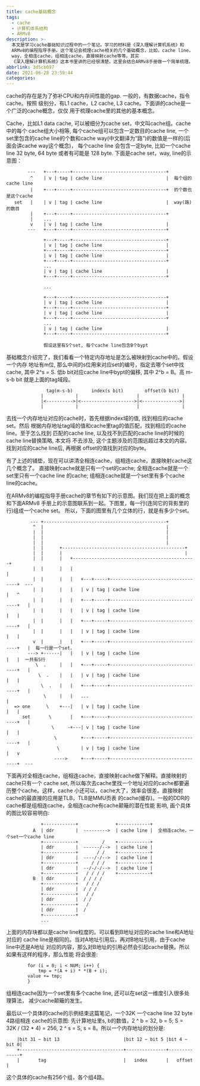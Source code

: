 ```yaml
---
title: cache基础概念
tags:
  - cache
  - 计算机体系结构
  - ARMv8
description: >-
  本文是学习cache基础知识过程中的一个笔记。学习的材料是《深入理解计算机系统》和
  ARMv8的编程指导手册。这个笔记会梳理cache相关的几个基础概念，比如，cache line， cache set，
  way，全相连cache，组相连cache，直接映射cache等等。其实
  《深入理解计算机系统》这本书里讲的已经很清楚。这里会结合ARMv8手册做一个简单梳理。
abbrlink: 3d5cb697
date: 2021-06-28 23:59:44
categories:
---
```


cache的存在是为了弥补CPU和内存间性能的gap. 一般的，有数据cache，指令cache。按照
级别分，有L1 cache，L2 cache, L3 cache。下面讲的cache是一个广泛的cache概念，仅仅
用于梳理cache里的其他的基本概念。

Cache，比如L1 data cache, 可以被细分为cache set，中文叫cache组。cache中的每个
cache组大小相等, 每个cache组可以包含一定数目的cache line, 一个set里包含的cache
line的个数和cache way(中文翻译为“路”)的数值是一样的(后面会讲cache way这个概念)，
每个cache line 会包含一定byte, 比如一个cache line 32 byte, 64 byte 或者有可能是
128 byte. 下面是cache set，way, line的示意图：
```
        ---   +---+-----+-----------------------------------+   
         ^    | v | tag | cache line                        |  每个组的cache line
         |    +---+-----+-----------------------------------+  的个数也是这个cache
   set   |    | v | tag | cache line                        |  way(路)的数目
         |    +---+-----+-----------------------------------+
         |    ...
         v    | v | tag | cache line                        |
        ---   +---+-----+-----------------------------------+

              +---+-----+-----------------------------------+
              | v | tag | cache line                        |
              +---+-----+-----------------------------------+
              | v | tag | cache line                        |
              +---+-----+-----------------------------------+
              ...
              | v | tag | cache line                        |
              +---+-----+-----------------------------------+

              ...     

              +---+-----+-----------------------------------+
              | v | tag | cache line                        |
              +---+-----+-----------------------------------+
              | v | tag | cache line                        |
              +---+-----+-----------------------------------+
              ...
              | v | tag | cache line                        |
              +---+-----+-----------------------------------+

              假设这里有S个set, 每个cache line包含B个bypt
```
基础概念介绍完了，我们看看一个特定内存地址是怎么被映射到cache中的。假设一个内存
地址有m位, 那么中间的s位用来对应set的编号，指定去哪个set中找cache, 其中 2^s = S.
低b bit对应cache line中bypt的偏移, 其中 2^b = B。高 m-s-b bit 就是上面的tag域段。
```
               tag(m-s-b)       index(s bit)        offset(b bit)
             |            |                      |                |
             |<---------->|<-------------------->|<-------------->|
             |            |                      |                |
```
去找一个内存地址对应的cache时，首先根据index域的值, 找到相应的cache set。然后
根据内存地址tag域的值和cache里tag的值匹配，找到相应的cache line。至于怎么找到
匹配的cache line, 以及找不到匹配的cache line的时候的cache line替换策略, 本文将
不去涉及, 这个主题涉及的范围远超过本文的内容。找到对应的cache line后, 再根据
offset的值找到对应的byte。

有了上述的铺垫，现在可以讲清全相连cache，组相连cache，直接映射cache这几个概念了。
直接映射cache就是只有一个set的cache; 全相连cache就是一个set里只有一个cache line
的cache; 组相连cache就是一个set里有多个cache line的cache。

在ARMv8的编程指导手册cache的章节有如下的示意图。我们现在把上面的概念和下面ARMv8
手册上的示意图联系到一起。下图里，每一行(连同它的背影里的行)组成一个cache set。
所以，下面的图里有几个立体的行，就是有多少个set。
```
         --- +----------------------------------------------+
          ^  |                                              |
          |  |                                              |
          |  |                                              |
          |  |                                              |
          |  |      +----------------------------------------------+
          |  |      |                                              |
          |  |      |   +----------------------------------------------+
          |  |      |   |                                              |
          |  |      |   |   +---+-----+-----------------------------------+  ---
          |  |      |   |   | v | tag | cache line                        |   ^
          |  |      |   |   +---+-----+-----------------------------------+   |
          |  |      |   |   | v | tag | cache line                        |   |
          |  |      |   |   +---+-----+-----------------------------------+   |
          |  |      |   |   | v | tag | cache line                        |   |
          v  |      |   |   +---+-----+-----------------------------------+   |  每一行是一个set，
        ---> +------|   |   | v | tag | cache line                        |   |  一共有S行
           \  .     |   |   +---+-----+-----------------------------------+   |
            \  .    |   |   | v | tag | cache line                        |   |
             \  .   |   |   +---+-----+-----------------------------------+   |
              \     |   |   ...                                               |
   => one      \    +---|   | v | tag | cache line                        |   |
      set       \       |   +---+-----+-----------------------------------+   |
                 \     -+---| v | tag | cache line                        |   |
                  \         +---+-----+-----------------------------------+   |
                   \        | v | tag | cache line                        |   v
                  ---->     +---+-----+-----------------------------------+  ---
```
下面再对全相连cache，组相连cache，直接映射cache做下解释。直接映射的cache只有一个
cache set, 所以每次去cache里找一个地址对应的cache都要遍历整个cache。这样，cache
小还可以，cache大了，效率会很差。直接映射cache的最直接的应用是TLB，TLB是MMU页表
的cache(缓存)。一般的DDR的cache都是组相连cache，全相连cache有cache颠簸的潜在性能
影响, 画个具体的图比较容易明白:
```
             +------------+              +------------+
          A  | ddr        |  --------->  | cache line |  全相连cache，一个set一个cache line
             +------------+         /    +------------+
             | ddr        |  ------/-->  | cache line |
             +------------+       / /    +------------+
             | ddr        |  ----/-/-->  | cache line |
             +------------+     / / /    +------------+
             | ddr        |  --/-/-/-->  | cache line |
             +------------+   / / / /    +------------+
          B  | ddr        |  / / / /
             +------------+   / / /
             | ddr        |  / / /
             +------------+   / /
             | ddr        |  / /
             +------------+   /
             | ddr        |  /
             +------------+
             ...
```
上面的内存块都以是cache line粒度的。可以看到B地址对应的cache line和A地址对应的
cache line是相同的。当对A地址引用后，再对B地址引用，由于cache line中还是A地址
对应的内容，那么对B地址的引用必然会引起cache替换。所以如果有这样的程序，那么性能
将会很差:
```
        for (i = 0; i < NUM; i++) {
        	tmp = *(A + i) * *(B + i);
		value += tmp;
        }
```
组相连cache因为一个set里有多个cache line, 还可以在set这一维度引入很多处理算法，
减少cache颠簸的发生。

最后以一个具体的cache的示例结束这篇笔记，一个32K 一个cache line 32 byte 4路组相连
cache的示意图: 先计算地址里s, b的数值，2 ^ b = 32, b = 5; S = 32K / (32 * 4) =
256, 2 ^ s = S, s = 8。所以一个内存地址的划分是:
```
    |bit 31 ~ bit 13                        |bit 12 ~ bit 5 |bit 4 ~  bit 0|
    +---------------------------------------+---------------+--------------+
    |       tag                             |   index       |   offset     |
```
这个具体的cache有256个组，各个组4路。
